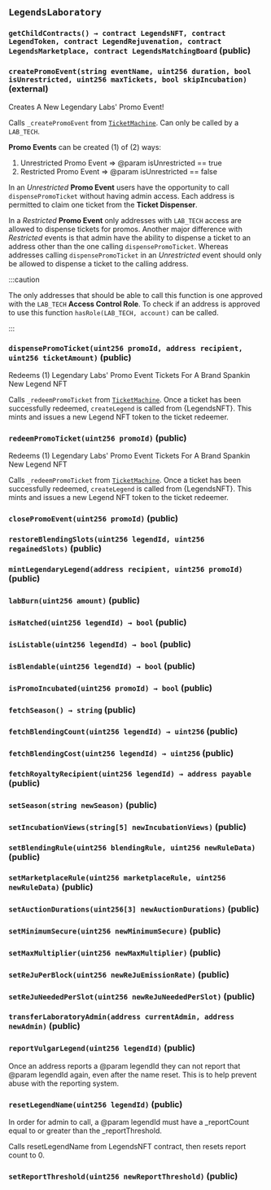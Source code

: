 ## `LegendsLaboratory`






### `getChildContracts() → contract LegendsNFT, contract LegendToken, contract LegendRejuvenation, contract LegendsMarketplace, contract LegendsMatchingBoard` (public)





### `createPromoEvent(string eventName, uint256 duration, bool isUnrestricted, uint256 maxTickets, bool skipIncubation)` (external)

Creates A New Legendary Labs' Promo Event!



Calls `_createPromoEvent` from [`TicketMachine`](/docs/TicketMachine). Can only be called by a `LAB_TECH`.

**Promo Events** can be created (1) of (2) ways:
 1. Unrestricted Promo Event => @param isUnrestricted == true
 2. Restricted Promo Event => @param isUnrestricted == false

In an *Unrestricted* **Promo Event** users have the opportunity to call `dispensePromoTicket` without having admin access.
Each address is permitted to claim one ticket from the **Ticket Dispenser**.

In a *Restricted* **Promo Event** only addresses with `LAB_TECH` access are allowed to dispense tickets for promos.
Another major difference with *Restricted* events is that admin have the ability to dispense a ticket
to an address other than the one calling `dispensePromoTicket`. Whereas addresses calling `dispensePromoTicket` in an *Unrestricted*
event should only be allowed to dispense a ticket to the calling address.


:::caution

The only addresses that should be able to call this function is one approved with the `LAB_TECH` **Access Control Role**.
To check if an address is approved to use this function `hasRole(LAB_TECH, account)` can be called.

:::



### `dispensePromoTicket(uint256 promoId, address recipient, uint256 ticketAmount)` (public)

Redeems (1) Legendary Labs' Promo Event Tickets For A Brand Spankin New Legend NFT



Calls `_redeemPromoTicket` from [`TicketMachine`](/docs/TicketMachine). Once a ticket has been successfully redeemed, `createLegend` is called
from {LegendsNFT}. This mints and issues a new Legend NFT token to the ticket redeemer.



### `redeemPromoTicket(uint256 promoId)` (public)

Redeems (1) Legendary Labs' Promo Event Tickets For A Brand Spankin New Legend NFT



Calls `_redeemPromoTicket` from [`TicketMachine`](/docs/TicketMachine). Once a ticket has been successfully redeemed, `createLegend` is called
from {LegendsNFT}. This mints and issues a new Legend NFT token to the ticket redeemer.



### `closePromoEvent(uint256 promoId)` (public)





### `restoreBlendingSlots(uint256 legendId, uint256 regainedSlots)` (public)





### `mintLegendaryLegend(address recipient, uint256 promoId)` (public)





### `labBurn(uint256 amount)` (public)





### `isHatched(uint256 legendId) → bool` (public)





### `isListable(uint256 legendId) → bool` (public)





### `isBlendable(uint256 legendId) → bool` (public)





### `isPromoIncubated(uint256 promoId) → bool` (public)





### `fetchSeason() → string` (public)





### `fetchBlendingCount(uint256 legendId) → uint256` (public)





### `fetchBlendingCost(uint256 legendId) → uint256` (public)





### `fetchRoyaltyRecipient(uint256 legendId) → address payable` (public)





### `setSeason(string newSeason)` (public)





### `setIncubationViews(string[5] newIncubationViews)` (public)





### `setBlendingRule(uint256 blendingRule, uint256 newRuleData)` (public)





### `setMarketplaceRule(uint256 marketplaceRule, uint256 newRuleData)` (public)





### `setAuctionDurations(uint256[3] newAuctionDurations)` (public)





### `setMinimumSecure(uint256 newMinimumSecure)` (public)





### `setMaxMultiplier(uint256 newMaxMultiplier)` (public)





### `setReJuPerBlock(uint256 newReJuEmissionRate)` (public)





### `setReJuNeededPerSlot(uint256 newReJuNeededPerSlot)` (public)





### `transferLaboratoryAdmin(address currentAdmin, address newAdmin)` (public)





### `reportVulgarLegend(uint256 legendId)` (public)

Once an address reports a @param legendId they can not report
that @param legendId again, even after the name reset.
This is to help prevent abuse with the reporting system.



### `resetLegendName(uint256 legendId)` (public)

In order for admin to call, a @param legendId must have
a _reportCount equal to or greater than the _reportThreshold.


Calls resetLegendName from LegendsNFT contract, then resets report count to 0.

### `setReportThreshold(uint256 newReportThreshold)` (public)








